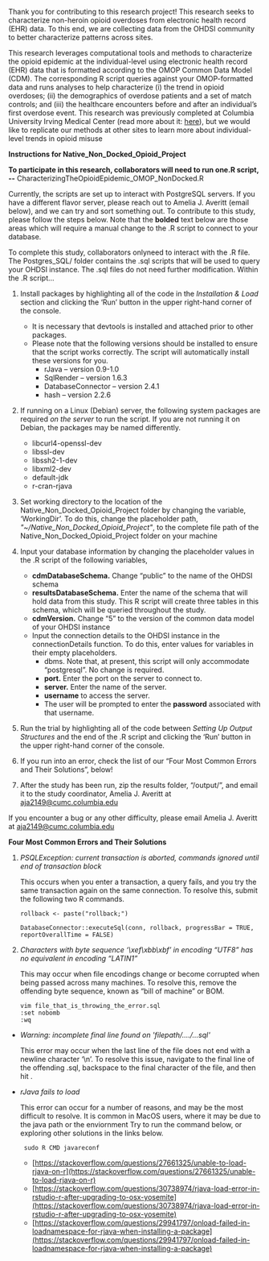 Thank you for contributing to this research project! This research seeks to characterize non-heroin opioid overdoses from electronic health record (EHR) data. To this end, we are collecting data from the OHDSI community to better characterize patterns across sites.

This research leverages computational tools and methods to characterize the opioid epidemic at the individual-level using electronic health record (EHR) data that is formatted according to the OMOP Common Data Model (CDM). The corresponding R script queries against your OMOP-formatted data and runs analyses to help characterize (i) the trend in opioid overdoses; (ii) the demographics of overdose patients and a set of match controls; and (iii) the healthcare encounters before and after an individual’s first overdose event. This research was previously completed at Columbia University Irving Medical Center (read more about it:  [here](https://academic.oup.com/jamiaopen/advance-article/doi/10.1093/jamiaopen/ooz063/5643943)), but we would like to replicate our methods at other sites to learn more about individual-level trends in opioid misuse

**Instructions for Native_Non_Docked_Opioid_Project**

**To participate in this research, collaborators will need to run  one.R script, --** CharacterizingTheOpioidEpidemic_OMOP_NonDocked.R

Currently, the scripts are set up to interact with PostgreSQL servers. If you have a different flavor server, please reach out to Amelia J. Averitt (email below), and we can try and sort something out. To contribute to this study, please follow the steps below. Note that the  **bolded** text below are those areas which will require a manual change to the .R script to connect to your database.

To complete this study, collaborators  onlyneed to interact with the .R  file. The Postgres_SQL/ folder contains the .sql scripts that will be used to query your OHDSI instance. The .sql files  do not need further modification. Within the .R script...

 1. Install packages by highlighting all of the code in the *Installation & Load* section and clicking the ‘Run’ button in the upper right-hand corner of the console.
	 - It is necessary that devtools is installed and attached prior to other packages.
	 - Please note that the following versions should be installed to ensure that the script works correctly. The script will automatically install these versions for you.
		 -  rJava – version 0.9-1.0
		 - SqlRender – version 1.6.3
		 - DatabaseConnector – version 2.4.1
		 -  hash – version 2.2.6
 2. If running on a Linux (Debian) server, the following system packages are required  *on the server* to run the script. If you are not running it on Debian, the packages may be named differently.
	 - libcurl4-openssl-dev
	 - libssl-dev
	 -  libssh2-1-dev
	 - libxml2-dev
	 - default-jdk
	 - r-cran-rjava
	 
 3. Set working directory to the location of the Native_Non_Docked_Opioid_Project folder by changing the variable, ‘WorkingDir’.  To do this, change the placeholder path,  *"~/Native_Non_Docked_Opioid_Project"*, to the complete file path of the Native_Non_Docked_Opioid_Project folder on your machine
 4. Input your database information by changing the placeholder values in the .R script of the following variables,
 	 - **cdmDatabaseSchema.** Change “public” to the name of the OHDSI schema
 	 - **resultsDatabaseSchema.** Enter the name of the schema that will hold data from this study. This R script will create three tables in this schema, which will be queried throughout the study.
 	 - **cdmVersion.** Change “5” to  the version of the common data model of your OHDSI instance
 	 - Input the connection details to the OHDSI instance in the connectionDetails function. To do this, enter values for variables in their empty placeholders.
	 	 - dbms. Note that, at present, this script will only accommodate “postgresql”. No change is required.
	 	 - **port.** Enter the port on the server to connect to.
	 	 - **server.** Enter the name of the server.
	 	 - **username** to access the server.
	 	 - The user will be prompted to enter the  **password** associated with that username.
 5. Run the trial by highlighting all of the code between *Setting Up Output Structures* and the end of the .R script and clicking the ‘Run’ button in the upper right-hand corner of the console.
 6. If you run into an error, check the list of our “Four Most Common Errors and Their Solutions”, below!
 7. After the study has been run, zip the results folder, “/output/”, and email it to the study coordinator, Amelia J. Averitt at aja2149@cumc.columbia.edu

If you encounter a bug or any other difficulty, please email Amelia J. Averitt at aja2149@cumc.columbia.edu



**Four Most Common Errors and Their Solutions**

 1. *PSQLException: current transaction is aborted, commands ignored until end of transaction block*
 
	 This occurs when you enter a transaction, a query fails, and you try the 		same transaction again on the same connection. To resolve this, submit the following two R commands.

		rollback <- paste("rollback;")

		DatabaseConnector::executeSql(conn, rollback, progressBar = TRUE, reportOverallTime = FALSE)

 3. *Characters with byte sequence ‘\xef\xbb\xbf’ in encoding “UTF8” has no equivalent in encoding “LATIN1”*
	 
	 This may occur when file encodings change or become corrupted when being passed across many machines. To resolve this, remove the offending byte sequence, known as “bill of machine” or BOM.

	
        vim file_that_is_throwing_the_error.sql
        :set nobomb
        :wq

 - *Warning: incomplete final line found on 'filepath/..../...sql'*

	This error may occur when the last line of the file does not end with a newline character ‘\n’. To resolve this issue, navigate to the final line of the offending .sql, backspace to the final character of the file, and then hit <enter>.

 - _rJava fails to load_

	This error can occur for a number of reasons, and may be the most difficult to resolve. It is common in MacOS users, where it may be due to the java path or the enviornment Try to run the command below, or exploring other solutions in the links below.


		sudo R CMD javareconf

	 -	[https://stackoverflow.com/questions/27661325/unable-to-load-rjava-on-r](https://stackoverflow.com/questions/27661325/unable-to-load-rjava-on-r)
	 -	 [https://stackoverflow.com/questions/30738974/rjava-load-error-in-rstudio-r-after-upgrading-to-osx-yosemite](https://stackoverflow.com/questions/30738974/rjava-load-error-in-rstudio-r-after-upgrading-to-osx-yosemite)
	 -	[https://stackoverflow.com/questions/29941797/onload-failed-in-loadnamespace-for-rjava-when-installing-a-package](https://stackoverflow.com/questions/29941797/onload-failed-in-loadnamespace-for-rjava-when-installing-a-package)
